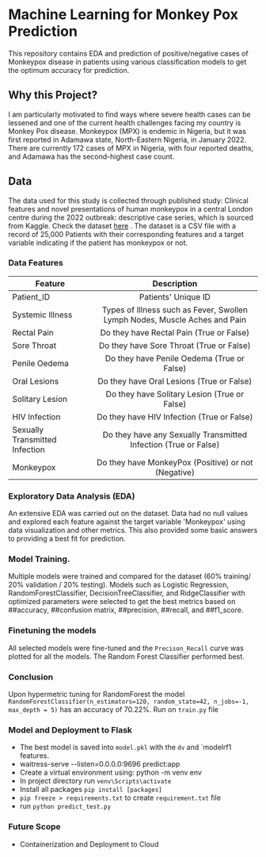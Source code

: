 # Machine Learning for Monkey Pox Prediction

This repository contains EDA and prediction of positive/negative cases of Monkeypox disease in patients using various classification models to get the optimum accuracy for prediction.

## Why this Project?

I am particularly motivated to find ways where severe health cases can be lessened and one of the current health challenges facing my country is Monkey Pox disease. Monkeypox (MPX) is endemic in Nigeria, but it was first reported in Adamawa state, North-Eastern Nigeria, in January 2022. There are currently 172 cases of MPX in Nigeria, with four reported deaths, and Adamawa has the second-highest case count.

## Data
The data used for this study is collected through published study: Clinical features and novel presentations of human monkeypox in a central London centre during the 2022 outbreak: descriptive case series, which is sourced from Kaggle. Check the dataset [here](https://www.kaggle.com/datasets/muhammad4hmed/monkeypox-patients-dataset) . The dataset is a CSV file with a record of 25,000 Patients with their corresponding features and a target variable indicating if the patient has monkeypox or not.

### Data Features

| Feature       | Description           | 
| ------------- |:-------------:| 
| Patient_ID      | Patients' Unique ID| 
| Systemic Illness     | Types of Illness such as Fever, Swollen Lymph Nodes, Muscle Aches and Pain     |   
| Rectal Pain |Do they have Rectal Pain (True or False)      |  
| Sore Throat |Do they have Sore Throat (True or False)     | 
| Penile Oedema |Do they have Penile Oedema (True or False)    | 
| Oral Lesions |Do they have Oral Lesions (True or False)      | 
| Solitary Lesion |Do they have Solitary Lesion (True or False)    | 
| HIV Infection |Do they have HIV Infection (True or False)      | 
| Sexually Transmitted Infection |Do they have any Sexually Transmitted Infection  (True or False)    | 
| Monkeypox |Do they have MonkeyPox (Positive) or not (Negative)   | 


### Exploratory Data Analysis (EDA)
An extensive EDA was carried out on the dataset. Data had no null values and explored each feature against the target variable 'Monkeypox' using data visualization and other metrics. This also provided some basic answers to providing a best fit for prediction.

### Model Training.
Multiple models were trained and compared for the dataset (60% training/ 20% validation / 20% testing). Models such as Logistic Regression, RandomForestClassifier, DecisionTreeClassifier, and RidgeClassifier with optimized parameters were selected to get the best metrics based on ##accuracy, ##confusion matrix, ##precision, ##recall, and ##f1_score. 

### Finetuning the models
All selected models were fine-tuned and the `Precison_Recall` curve was plotted for all the models. The Random Forest Classifier performed best.

### Conclusion
Upon hypermetric tuning for RandomForest the model `RandomForestClassifier(n_estimators=120, random_state=42, n_jobs=-1, max_depth = 5)` has an accuracy of 70.22%. Run on `train.py` file

### Model and Deployment to Flask
* The best model is saved into `model.pkl` with the `dv` and `modelrf1 features.
* waitress-serve --listen=0.0.0.0:9696 predict:app
* Create a virtual environment using: python -m venv env
* In project directory run `venv\Scripts\activate`
* Install all packages `pip install [packages]`
* `pip freeze > requirements.txt` to create `requirement.txt` file
* run `python predict_test.py`


### Future Scope
* Containerization and Deployment to Cloud
